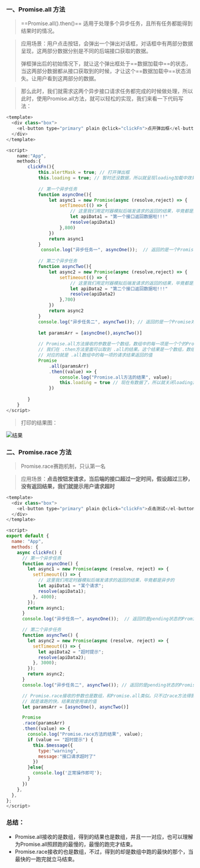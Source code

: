 ### 一、Promise.all 方法 

> ==Promise.all().then()== 适用于处理多个异步任务，且所有任务都能得到结果时的情况。

> 应用场景：用户点击按钮，会弹出一个弹出对话框，对话框中有两部分数据呈现，这两部分数据分别是不同的后端接口获取的数据。
>
> 弹框弹出后的初始情况下，就让这个弹出框处于==数据加载中==的状态，当这两部分数据都从接口获取到的时候，才让这个==数据加载中==状态消失。让用户看到这两部分的数据。

>那么此时，我们就需求这两个异步接口请求任务都完成的时候做处理，所以此时，使用Promise.all方法，就可以轻松的实现，我们来看一下代码写法：

```JavaScript
<template>
  <div class="box">
    <el-button type="primary" plain @click="clickFn">点开弹出框</el-button>
  </div>
</template>

<script>
	name:"App",
    methods:{
        clickFn(){
            this.alertMask = true; // 打开弹出框
      		this.loading = true; // 暂时还没数据，所以就呈现loading加载中效果
            
            // 第一个异步任务
            function asyncOne(){
                let async1 = new Promise(async (resolve,reject) => {
                    setTimeout(() => {
                        // 这里我们用定时器模拟后端发请求的返回的结果，毕竟都是异步的
						let apiData1 = "第一个接口返回数据啦!!!"
                        resolve(apiData1)
                    },800)
                })
                return async1
            }
             console.log("异步任务一", asyncOne());  // 返回的是一个Promise对象
            
            // 第二个异步任务
            function asyncTwo(){
                let async2 = new Promise(async (resolve,reject) => {
                    setTimeout(() => {
                        // 这里我们用定时器模拟后端发请求的返回的结果，毕竟都是异步的
						let apiData2 = "第二个接口返回数据啦!!!"
                        resolve(apiData2)
                    },700)
                })
                return async2
            }
            console.log("异步任务二", asyncTwo()); // 返回的是一个Promise对象
            
            let paramsArr = [asyncOne(),asyncTwo()]
            
            // Promise.all方法接收的参数是一个数组，数组中的每一项是一个个的Promise对象
      		// 我们在 .then方法里面可以取到 .all的结果。这个结果是一个数组，数组中的每一项
      		// 对应的就是 .all数组中的每一项的请求结果返回的值
            Promise
            	.all(paramsArr)
            	.then((value) => {
                	console.log("Promise.all方法的结果", value);
                	this.loading = true // 现在有数据了，所以就关闭loading加载中效果
            	})
            
        }
    }
</script>
```

>  打印的结果图：

![结果](C:\Users\huangyuanyin\Pictures\结果.jpg)



### 二、Promise.race 方法

> Promise.race赛跑机制，只认第一名

> 应用场景：**点击按钮发请求，当后端的接口超过一定时间，假设超过三秒，没有返回结果，我们就提示用户请求超时**

```JavaScript
<template>
  <div class="box">
    <el-button type="primary" plain @click="clickFn">点击测试</el-button>
  </div>
</template>

<script>
export default {
  name: "App",
  methods: {
    async clickFn() {
      // 第一个异步任务
      function asyncOne() {
        let async1 = new Promise(async (resolve, reject) => {
          setTimeout(() => {
            // 这里我们用定时器模拟后端发请求的返回的结果，毕竟都是异步的
            let apiData1 = "某个请求";
            resolve(apiData1);
          }, 4000);
        });
        return async1;
      }
      console.log("异步任务一", asyncOne());  // 返回的是pending状态的Promise对象

      // 第二个异步任务
      function asyncTwo() {
        let async2 = new Promise(async (resolve, reject) => {
          setTimeout(() => {
            let apiData2 = "超时提示";
            resolve(apiData2);
          }, 3000);
        });
        return async2;
      }
      console.log("异步任务二", asyncTwo()); // 返回的是pending状态的Promise对象

      // Promise.race接收的参数也是数组，和Promise.all类似。只不过race方法得到的结果只有一个
      // 就是谁跑的快，结果就使用谁的值
      let paramsArr = [asyncOne(), asyncTwo()]

      Promise
      .race(paramsArr)
      .then((value) => {
        console.log("Promise.race方法的结果", value);
        if (value == "超时提示") {
          this.$message({
            type:"warning",
            message:"接口请求超时了"
          })  
        }else{
          console.log('正常操作即可');
        }
      })
    },
  },
};
</script>

```

### 总结：

- Promise.all接收的是数组，得到的结果也是数组，并且一一对应，也可以理解为Promise.all照顾跑的最慢的，最慢的跑完才结束。
- Promise.race接收的也是数组，不过，得到的却是数组中跑的最快的那个，当最快的一跑完就立马结束。



























